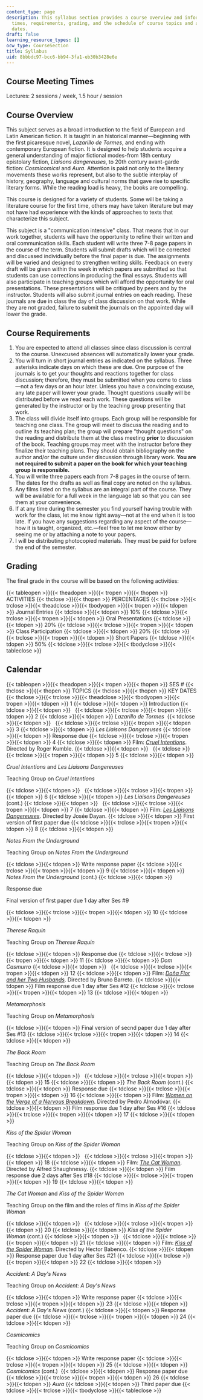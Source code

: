 ```yaml
---
content_type: page
description: This syllabus section provides a course overview and information on meeting
  times, requirements, grading, and the schedule of course topics and assignment due
  dates.
draft: false
learning_resource_types: []
ocw_type: CourseSection
title: Syllabus
uid: 8bbbdc97-bcc6-bb94-3fa1-eb30b3428e6e
---
```

## Course Meeting Times

Lectures: 2 sessions / week, 1.5 hour / session

## Course Overview

This subject serves as a broad introduction to the field of European and Latin American fiction. It is taught in an historical manner—beginning with the first picaresque novel, *Lazarillo de Tormes*, and ending with contemporary European fiction. It is designed to help students acquire a general understanding of major fictional modes-from 18th century epistolary fiction, *Liaisons dangereuses*, to 20th century avant-garde fiction: *Cosmicomicsi* and *Aura*. Attention is paid not only to the literary movements these works represent, but also to the subtle interplay of history, geography, language and cultural norms that gave rise to specific literary forms. While the reading load is heavy, the books are compelling.

This course is designed for a variety of students. Some will be taking a literature course for the first time, others may have taken literature but may not have had experience with the kinds of approaches to texts that characterize this subject.

This subject is a "communication intensive" class. That means that in our work together, students will have the opportunity to refine their written and oral communication skills. Each student will write three 7-8 page papers in the course of the term. Students will submit drafts which will be corrected and discussed individually before the final paper is due. The assignments will be varied and designed to strengthen writing skills. Feedback on every draft will be given within the week in which papers are submitted so that students can use corrections in producing the final essays. Students will also participate in teaching groups which will afford the opportunity for oral presentations. These presentations will be critiqued by peers and by the instructor. Students will also submit journal entries on each reading. These journals are due in class the day of class discussion on that work. While they are not graded, failure to submit the journals on the appointed day will lower the grade.

## Course Requirements

1. You are expected to attend all classes since class discussion is central to the course. Unexcused absences will automatically lower your grade.
2. You will turn in short journal entries as indicated on the syllabus. Three asterisks indicate days on which these are due. One purpose of the journals is to get your thoughts and reactions together for class discussion; therefore, they must be submitted when you come to class—not a few days or an hour later. Unless you have a convincing excuse, any late paper will lower your grade. Thought questions usually will be distributed before we read each work. These questions will be generated by the instructor or by the teaching group presenting that work.
3. The class will divide itself into groups. Each group will be responsible for teaching one class. The group will meet to discuss the reading and to outline its teaching plan; the group will prepare "thought questions" on the reading and distribute them at the class meeting **prior** to discussion of the book. Teaching groups may meet with the instructor before they finalize their teaching plans. They should obtain bibliography on the author and/or the culture under discussion through library work. **You are not required to submit a paper on the book for which your teaching group is responsible.**
4. You will write three papers each from 7-8 pages in the course of term. The dates for the drafts as well as final copy are noted on the syllabus.
5. Any films listed on the syllabus are an integral part of the course. They will be available for a full week in the language lab so that you can see them at your convenience.
6. If at any time during the semester you find yourself having trouble with work for the class, let me know right away—not at the end when it is too late. If you have any suggestions regarding any aspect of the course—how it is taught, organized, etc.—feel free to let me know either by seeing me or by attaching a note to your papers.
7. I will be distributing photocopied materials. They must be paid for before the end of the semester.

## Grading

The final grade in the course will be based on the following activities:

{{< tableopen >}}{{< theadopen >}}{{< tropen >}}{{< thopen >}}
ACTIVITIES
{{< thclose >}}{{< thopen >}}
PERCENTAGES
{{< thclose >}}{{< trclose >}}{{< theadclose >}}{{< tbodyopen >}}{{< tropen >}}{{< tdopen >}}
Journal Entries
{{< tdclose >}}{{< tdopen >}}
10%
{{< tdclose >}}{{< trclose >}}{{< tropen >}}{{< tdopen >}}
Oral Presentations
{{< tdclose >}}{{< tdopen >}}
20%
{{< tdclose >}}{{< trclose >}}{{< tropen >}}{{< tdopen >}}
Class Participation
{{< tdclose >}}{{< tdopen >}}
20%
{{< tdclose >}}{{< trclose >}}{{< tropen >}}{{< tdopen >}}
Short Papers
{{< tdclose >}}{{< tdopen >}}
50%
{{< tdclose >}}{{< trclose >}}{{< tbodyclose >}}{{< tableclose >}}

## Calendar

{{< tableopen >}}{{< theadopen >}}{{< tropen >}}{{< thopen >}}
SES #
{{< thclose >}}{{< thopen >}}
TOPICS
{{< thclose >}}{{< thopen >}}
KEY DATES
{{< thclose >}}{{< trclose >}}{{< theadclose >}}{{< tbodyopen >}}{{< tropen >}}{{< tdopen >}}
1
{{< tdclose >}}{{< tdopen >}}
Introduction
{{< tdclose >}}{{< tdopen >}}
 
{{< tdclose >}}{{< trclose >}}{{< tropen >}}{{< tdopen >}}
2
{{< tdclose >}}{{< tdopen >}}
*Lazarillo de Tormes* 
{{< tdclose >}}{{< tdopen >}}
 
{{< tdclose >}}{{< trclose >}}{{< tropen >}}{{< tdopen >}}
3
{{< tdclose >}}{{< tdopen >}}
*Les Liaisons Dangereuses*
{{< tdclose >}}{{< tdopen >}}
Response due
{{< tdclose >}}{{< trclose >}}{{< tropen >}}{{< tdopen >}}
4
{{< tdclose >}}{{< tdopen >}}
Film: [*Cruel Intentions*](http://www.imdb.com/title/tt0139134/). Directed by Roger Kumble.
{{< tdclose >}}{{< tdopen >}}
 
{{< tdclose >}}{{< trclose >}}{{< tropen >}}{{< tdopen >}}
5
{{< tdclose >}}{{< tdopen >}}

*Cruel Intentions* and *Les Liaisons Dangereuses*

Teaching Group on *Cruel Intentions*

{{< tdclose >}}{{< tdopen >}}
 
{{< tdclose >}}{{< trclose >}}{{< tropen >}}{{< tdopen >}}
6
{{< tdclose >}}{{< tdopen >}}
*Les Liaisons Dangereuses* (cont.)
{{< tdclose >}}{{< tdopen >}}
 
{{< tdclose >}}{{< trclose >}}{{< tropen >}}{{< tdopen >}}
7
{{< tdclose >}}{{< tdopen >}}
Film: [*Les Liaisons Dangereuses*](http://www.imdb.com/title/tt0317875/). Directed by Josée Dayan.
{{< tdclose >}}{{< tdopen >}}
First version of first paper due
{{< tdclose >}}{{< trclose >}}{{< tropen >}}{{< tdopen >}}
8
{{< tdclose >}}{{< tdopen >}}

*Notes From the Underground*

Teaching Group on *Notes From the Underground*

{{< tdclose >}}{{< tdopen >}}
Write response paper
{{< tdclose >}}{{< trclose >}}{{< tropen >}}{{< tdopen >}}
9
{{< tdclose >}}{{< tdopen >}}
*Notes From the Underground* (cont.)
{{< tdclose >}}{{< tdopen >}}

Response due

Final version of first paper due 1 day after Ses #9

{{< tdclose >}}{{< trclose >}}{{< tropen >}}{{< tdopen >}}
10
{{< tdclose >}}{{< tdopen >}}

*Therese Raquin*

Teaching Group on *Therese Raquin*

{{< tdclose >}}{{< tdopen >}}
Response due
{{< tdclose >}}{{< trclose >}}{{< tropen >}}{{< tdopen >}}
11
{{< tdclose >}}{{< tdopen >}}
*Dom Casmurro*
{{< tdclose >}}{{< tdopen >}}
 
{{< tdclose >}}{{< trclose >}}{{< tropen >}}{{< tdopen >}}
12
{{< tdclose >}}{{< tdopen >}}
Film: [*Doña Flor and her Two Husbands*](http://www.imdb.com/title/tt0077452/). Directed by Bruno Barreto.
{{< tdclose >}}{{< tdopen >}}
Film response due 1 day after Ses #12
{{< tdclose >}}{{< trclose >}}{{< tropen >}}{{< tdopen >}}
13
{{< tdclose >}}{{< tdopen >}}

*Metamorphosis*

Teaching Group on *Metamorphosis*

{{< tdclose >}}{{< tdopen >}}
Final version of secnd paper due 1 day after Ses #13
{{< tdclose >}}{{< trclose >}}{{< tropen >}}{{< tdopen >}}
14
{{< tdclose >}}{{< tdopen >}}

*The Back Room*

Teaching Group on *The Back Room*

{{< tdclose >}}{{< tdopen >}}
 
{{< tdclose >}}{{< trclose >}}{{< tropen >}}{{< tdopen >}}
15
{{< tdclose >}}{{< tdopen >}}
*The Back Room* (cont.)
{{< tdclose >}}{{< tdopen >}}
Response due
{{< tdclose >}}{{< trclose >}}{{< tropen >}}{{< tdopen >}}
16
{{< tdclose >}}{{< tdopen >}}
Film: [*Women on the Verge of a Nervous Breakdown*](http://www.imdb.com/title/tt0095675/). Directed by Pedro Almodóvar.
{{< tdclose >}}{{< tdopen >}}
Film response due 1 day after Ses #16
{{< tdclose >}}{{< trclose >}}{{< tropen >}}{{< tdopen >}}
17
{{< tdclose >}}{{< tdopen >}}

*Kiss of the Spider Woman*

Teaching Group on *Kiss of the Spider Woman*

{{< tdclose >}}{{< tdopen >}}
 
{{< tdclose >}}{{< trclose >}}{{< tropen >}}{{< tdopen >}}
18
{{< tdclose >}}{{< tdopen >}}
Film: [*The Cat Woman*](http://www.imdb.com/title/tt0050235/). Directed by Alfred Shaughnessy.
{{< tdclose >}}{{< tdopen >}}
Film response due 2 days after Ses #18
{{< tdclose >}}{{< trclose >}}{{< tropen >}}{{< tdopen >}}
19
{{< tdclose >}}{{< tdopen >}}

*The Cat Woman* and *Kiss of the Spider Woman*

Teaching Group on the film and the roles of films in *Kiss of the Spider Woman*

{{< tdclose >}}{{< tdopen >}}
 
{{< tdclose >}}{{< trclose >}}{{< tropen >}}{{< tdopen >}}
20
{{< tdclose >}}{{< tdopen >}}
*Kiss of the Spider Woman* (cont.)
{{< tdclose >}}{{< tdopen >}}
 
{{< tdclose >}}{{< trclose >}}{{< tropen >}}{{< tdopen >}}
21
{{< tdclose >}}{{< tdopen >}}
Film: [*Kiss of the Spider Woman*](http://www.imdb.com/title/tt0089424/)*.* Directed by Hector Babenco.
{{< tdclose >}}{{< tdopen >}}
Response paper due 1 day after Ses #21
{{< tdclose >}}{{< trclose >}}{{< tropen >}}{{< tdopen >}}
22
{{< tdclose >}}{{< tdopen >}}

*Accident: A Day's News*

Teaching Group on *Accident: A Day's News*

{{< tdclose >}}{{< tdopen >}}
Write response paper
{{< tdclose >}}{{< trclose >}}{{< tropen >}}{{< tdopen >}}
23
{{< tdclose >}}{{< tdopen >}}
*Accident: A Day's News* (cont.)
{{< tdclose >}}{{< tdopen >}}
Response paper due
{{< tdclose >}}{{< trclose >}}{{< tropen >}}{{< tdopen >}}
24
{{< tdclose >}}{{< tdopen >}}

*Cosmicomics*

Teaching Group on *Cosmicomics*

{{< tdclose >}}{{< tdopen >}}
Write response paper
{{< tdclose >}}{{< trclose >}}{{< tropen >}}{{< tdopen >}}
25
{{< tdclose >}}{{< tdopen >}}
*Cosmicomics* (cont.) 
{{< tdclose >}}{{< tdopen >}}
Response paper due
{{< tdclose >}}{{< trclose >}}{{< tropen >}}{{< tdopen >}}
26
{{< tdclose >}}{{< tdopen >}}
*Aura*
{{< tdclose >}}{{< tdopen >}}
Third paper due
{{< tdclose >}}{{< trclose >}}{{< tbodyclose >}}{{< tableclose >}}